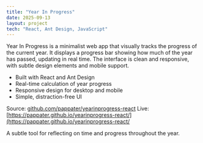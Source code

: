 ```yaml
---
title: "Year In Progress"
date: 2025-09-13
layout: project
tech: "React, Ant Design, JavaScript"
---
```


Year In Progress is a minimalist web app that visually tracks the progress of the current year. It displays a progress bar showing how much of the year has passed, updating in real time. The interface is clean and responsive, with subtle design elements and mobile support.

- Built with React and Ant Design
- Real-time calculation of year progress
- Responsive design for desktop and mobile
- Simple, distraction-free UI

Source: [github.com/pappater/yearinprogress-react](https://github.com/pappater/yearinprogress-react)
Live: [https://pappater.github.io/yearinprogress-react/](https://pappater.github.io/yearinprogress-react/

A subtle tool for reflecting on time and progress throughout the year.